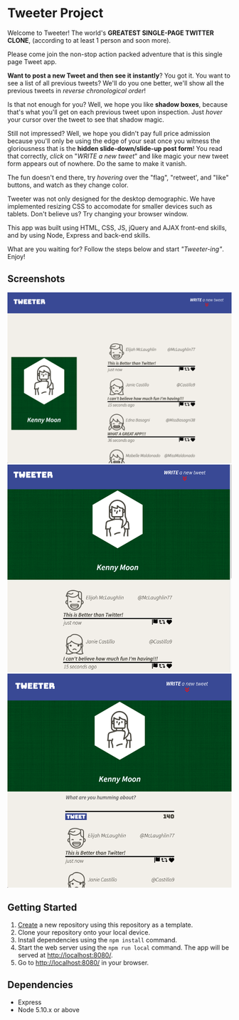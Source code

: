 # Tweeter Project

Welcome to Tweeter! The world's **GREATEST SINGLE-PAGE TWITTER CLONE**, (according to at least 1 person and soon more).

Please come join the non-stop action packed adventure that is this single page Tweet app. 

**Want to post a new Tweet and then see it instantly**? You got it. You want to see a list of all previous tweets? We'll do you one better, we'll show all the previous tweets in *reverse chronological order*! 

Is that not enough for you? Well, we hope you like **shadow boxes**, because that's what you'll get on each previous tweet upon inspection. Just *hover* your cursor over the tweet to see that shadow magic. 

Still not impressed? Well, we hope you didn't pay full price admission because you'll only be using the edge of your seat once you witness the gloriousness that is the **hidden slide-down/slide-up post form**! You read that correctly, *click* on "*WRITE a new tweet*" and like magic your new tweet form appears out of nowhere. Do the same to make it vanish.

The fun doesn't end there, try *hovering* over the "flag", "retweet', and "like" buttons, and watch as they change color.

Tweeter was not only designed for the desktop demographic. We have implemented resizing CSS to accomodate for smaller devices such as tablets. Don't believe us? Try changing your browser window.

This app was built using HTML, CSS, JS, jQuery and AJAX front-end skills, and by using Node, Express and back-end skills.

What are you waiting for? Follow the steps below and start *"Tweeter-ing"*. Enjoy!

## Screenshots

!["Screenshot of the Desktop View"](https://github.com/kcmoon/tweeter-kcm/blob/master/docs/Tweeter-Desktop.png?raw=true)
!["Screenshot of Post Form Hidden"](https://github.com/kcmoon/tweeter-kcm/blob/master/docs/Tweeter-Post-Hidden.png?raw=true)
!["Screenshot of Visible Post Form"](https://github.com/kcmoon/tweeter-kcm/blob/master/docs/Tweeter-Post-Visible.png?raw=true)

## Getting Started

1. [Create](https://docs.github.com/en/repositories/creating-and-managing-repositories/creating-a-repository-from-a-template) a new repository using this repository as a template.
2. Clone your repository onto your local device.
3. Install dependencies using the `npm install` command.
3. Start the web server using the `npm run local` command. The app will be served at <http://localhost:8080/>.
4. Go to <http://localhost:8080/> in your browser.

## Dependencies

- Express
- Node 5.10.x or above
